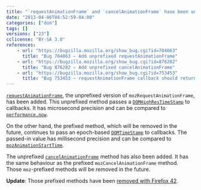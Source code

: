 ```yaml
---
title: "`requestAnimationFrame` and `cancelAnimationFrame` have been unprefixed"
date: "2013-04-06T04:52:59-04:00"
categories: ["dom"]
tags: []
versions: ["23"]
cclicense: "BY-SA 3.0"
references:
    - url: "https://bugzilla.mozilla.org/show_bug.cgi?id=704063"
      title: "Bug 704063 – Add unprefixed requestAnimationFrame"
    - url: "https://bugzilla.mozilla.org/show_bug.cgi?id=876282"
      title: "Bug 876282 – Add unprefixed cancelAnimationFrame"
    - url: "https://bugzilla.mozilla.org/show_bug.cgi?id=753453"
      title: "Bug 753453 – requestAnimationFrame callback should return DOMHighResTimeStamp"
---
```

[`requestAnimationFrame`](https://developer.mozilla.org/en-US/docs/Web/API/window.requestAnimationFrame), the unprefixed version of `mozRequestAnimationFrame`, has been added. This unprefixed method passes a [`DOMHighResTimeStamp`](https://developer.mozilla.org/en-US/docs/Web/API/DOMHighResTimeStamp) to callbacks. It has microsecond precision and can be compared to [`performance.now`](https://developer.mozilla.org/en-US/docs/Web/API/window.performance.now).

On the other hand, the prefixed method, which will be removed in the future, continues to pass an epoch-based [`DOMTimeStamp`](https://developer.mozilla.org/en-US/docs/Web/API/DOMTimeStamp) to callbacks. The passed-in value has millisecond precision and can be compared to [`mozAnimationStartTime`](https://developer.mozilla.org/en-US/docs/Web/API/window.mozAnimationStartTime).

The unprefixed [`cancelAnimationFrame`](https://developer.mozilla.org/en-US/docs/Web/API/window.cancelAnimationFrame) method has also been added. It has the same behaviour as the prefixed `mozCancelAnimationFrame` method. Those `moz`-prefixed methods will be removed in the future.

**Update**: Those prefixed methods have been [removed with Firefox 42](https://www.fxsitecompat.com/en-CA/docs/2015/mozrequestanimationframe-and-related-apis-have-been-removed/).
